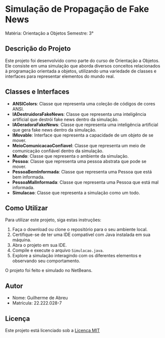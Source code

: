 # Simulação de Propagação de Fake News

Matéria: Orientação a Objetos
Semestre: 3°

## Descrição do Projeto

Este projeto foi desenvolvido como parte do curso de Orientação a Objetos. Ele consiste em uma simulação que aborda diversos conceitos relacionados à programação orientada a objetos, utilizando uma variedade de classes e interfaces para representar elementos do mundo real.

## Classes e Interfaces

- **ANSIColors**: Classe que representa uma coleção de códigos de cores ANSI.
- **IADestruidoraFakeNews**: Classe que representa uma inteligência artificial que destrói fake news dentro da simulação.
- **IAGeradoraFakeNews**: Classe que representa uma inteligência artificial que gera fake news dentro da simulação.
- **IMovable**: Interface que representa a capacidade de um objeto de se mover.
- **MeioComunicacaoConfiavel**: Classe que representa um meio de comunicação confiável dentro da simulação.
- **Mundo**: Classe que representa o ambiente da simulação.
- **Pessoa**: Classe que representa uma pessoa abstrata que pode se mover.
- **PessoaBemInformada**: Classe que representa uma Pessoa que está bem informada.
- **PessoaMalInformada**: Classe que representa uma Pessoa que está mal informada.
- **Simulacao**: Classe que representa a simulação como um todo.

## Como Utilizar

Para utilizar este projeto, siga estas instruções:

1. Faça o download ou clone o repositório para o seu ambiente local.
2. Certifique-se de ter uma IDE compatível com Java instalada em sua máquina.
3. Abra o projeto em sua IDE.
4. Compile e execute o arquivo `Simulacao.java`.
5. Explore a simulação interagindo com os diferentes elementos e observando seu comportamento.

O projeto foi feito e simulado no NetBeans.


## Autor

- Nome: Guilherme de Abreu
- Matrícula: 22.222.028-7

## Licença

Este projeto está licenciado sob a [Licença MIT](https://opensource.org/licenses/MIT)
